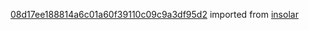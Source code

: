 [08d17ee188814a6c01a60f39110c09c9a3df95d2](https://github.com/insolar/insolar/commit/08d17ee188814a6c01a60f39110c09c9a3df95d2) imported from [insolar](https://github.com/insolar/insolar)

